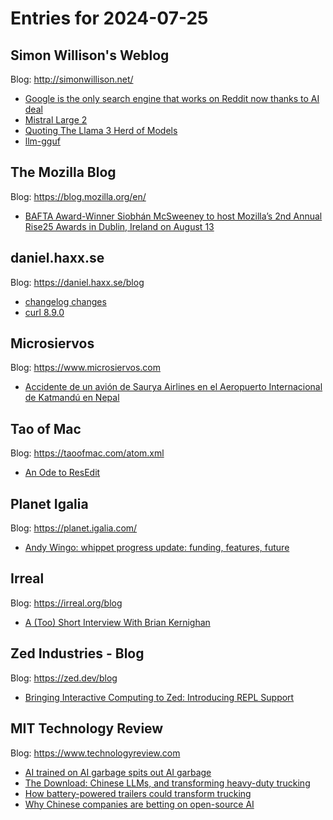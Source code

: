 # Entries for 2024-07-25
## Simon Willison's Weblog 
Blog: http://simonwillison.net/ 

- [Google is the only search engine that works on Reddit now thanks to AI deal](https://simonwillison.net/2024/Jul/24/google-reddit/#atom-everything)
- [Mistral Large 2](https://simonwillison.net/2024/Jul/24/mistral-large-2/#atom-everything)
- [Quoting The Llama 3 Herd of Models](https://simonwillison.net/2024/Jul/23/llama-3-training/#atom-everything)
- [llm-gguf](https://simonwillison.net/2024/Jul/23/llm-gguf/#atom-everything)
## The Mozilla Blog 
Blog: https://blog.mozilla.org/en/ 

- [BAFTA Award-Winner Siobhán McSweeney to host Mozilla’s 2nd Annual Rise25 Awards in Dublin, Ireland on August 13](https://blog.mozilla.org/en/mozilla/bafta-award-winner-siobhan-mcsweeney-to-host-mozillas-2nd-annual-rise25-awards-in-dublin-ireland-on-august-13/)
## daniel.haxx.se 
Blog: https://daniel.haxx.se/blog 

- [changelog changes](https://daniel.haxx.se/blog/2024/07/24/changelog-changes/)
- [curl 8.9.0](https://daniel.haxx.se/blog/2024/07/24/curl-8-9-0/)
## Microsiervos 
Blog: https://www.microsiervos.com 

- [Accidente de un avión de Saurya Airlines en el Aeropuerto Internacional de Katmandú en Nepal](https://www.microsiervos.com/archivo/aerotrastorno/accidente-saurya-airlines-katmandu.html)
## Tao of Mac 
Blog: https://taoofmac.com/atom.xml 

- [An Ode to ResEdit](https://taoofmac.com/space/links/2024/07/24/0759)
## Planet Igalia 
Blog: https://planet.igalia.com/ 

- [Andy Wingo: whippet progress update: funding, features, future](https://wingolog.org/archives/2024/07/24/whippet-progress-update-funding-features-future)
## Irreal 
Blog: https://irreal.org/blog 

- [A (Too) Short Interview With Brian Kernighan](https://irreal.org/blog/?p=12330)
## Zed Industries - Blog 
Blog: https://zed.dev/blog 

- [Bringing Interactive Computing to Zed: Introducing REPL Support](https://zed.dev/blog/repl)
## MIT Technology Review 
Blog: https://www.technologyreview.com 

- [AI trained on AI garbage spits out AI garbage](https://www.technologyreview.com/2024/07/24/1095263/ai-that-feeds-on-a-diet-of-ai-garbage-ends-up-spitting-out-nonsense/)
- [The Download: Chinese LLMs, and transforming heavy-duty trucking](https://www.technologyreview.com/2024/07/24/1095248/the-download-chinese-llms-and-transforming-heavy-duty-trucking/)
- [How battery-powered trailers could transform trucking](https://www.technologyreview.com/2024/07/24/1095233/battery-trailers-trucking/)
- [Why Chinese companies are betting on open-source AI](https://www.technologyreview.com/2024/07/24/1095239/chinese-companies-open-source-ai/)